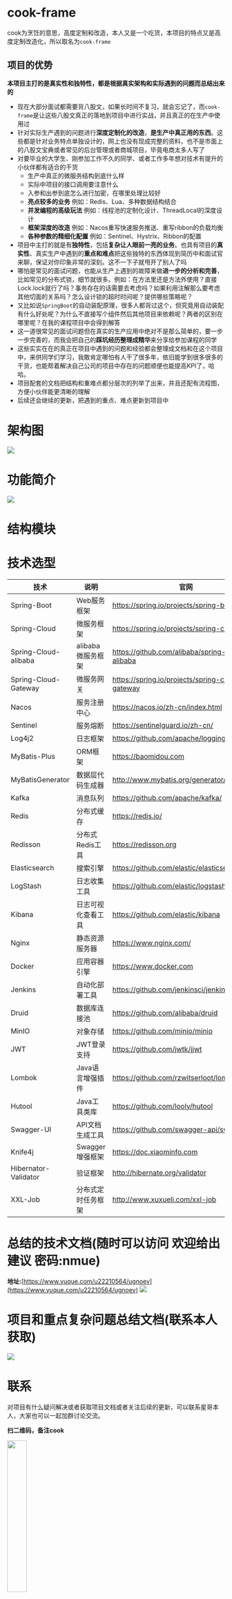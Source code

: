 # cook-frame
cook为烹饪的意思，高度定制和改造，本人又是一个吃货，本项目的特点又是高度定制改造化，所以取名为`cook-frame`
## 项目的优势
**本项目主打的是真实性和独特性，都是根据真实架构和实际遇到的问题而总结出来的**
- 现在大部分面试都需要背八股文，如果长时间不复习，就会忘记了，而`cook-frame`是让这些八股文真正的落地到项目中进行实战，并且真正的在生产中使用过
- 针对实际生产遇到的问题进行**深度定制化的改造**，**是生产中真正用的东西**。这些都是针对业务特点单独设计的，网上也没有现成完整的资料，也不是市面上的八股文宝典或者常见的后台管理或者商城项目，毕竟电商太多人写了
- 对要毕业的大学生、刚参加工作不久的同学、或者工作多年想对技术有提升的小伙伴都有适合的干货
  - 生产中真正的微服务结构到底什么样
  - 实际中项目的接口调用要注意什么
  - 入参和出参到底怎么进行加密，在哪里处理比较好
  - **亮点较多的业务** 例如：Redis、Lua、多种数据结构结合
  - **并发编程的高级玩法** 例如：线程池的定制化设计、ThreadLocal的深度设计
  - **框架深度的改造** 例如：Nacos重写快速服务推送、重写ribbon的负载均衡
  - **各种参数的精细化配置** 例如：Sentinel、Hystrix、Ribbon的配置
- 项目中主打的就是有**独特性**，包括**复杂让人眼前一亮的业务**。也具有项目的**真实性**、真实生产中遇到的**重点和难点**把这些独特的东西体现到简历中和面试官来聊，保证对你印象非常的深刻。这不一下子就甩开了别人了吗
- 哪怕是常见的面试问题，也能从生产上遇到的故障来做**进一步的分析和完善**，比如常见的分布式锁，细节就很多。例如：在方法里还是方法外使用？直接Lock.lock就行了吗？事务存在的话需要去考虑吗？如果利用注解那么要考虑其他切面的关系吗？怎么设计锁的超时时间呢？提供哪些策略呢？
- 又比如说`SpringBoot`的自动装配原理，很多人都背过这个，但究竟用自动装配有什么好处呢？为什么不直接写个组件然后其他项目来依赖呢？两者的区别在哪里呢？在我的课程项目中会得到解答
- 这一道很常见的面试问题但在真实的生产应用中绝对不是那么简单的，要一步一步完善的，而我会把自己的**踩坑经历整理成精华**来分享给参加课程的同学
- 这些实实在在的真正在项目中遇到的问题和经验都会整理成文档和在这个项目中，来供同学们学习，我敢肯定哪怕有人干了很多年，依旧能学到很多很多的干货，也能帮着解决自己公司的项目中存在的问题顺便也能提高KPI了，哈哈。
- 项目配套的文档把结构和重难点都分层次的列举了出来，并且还配有流程图，方便小伙伴能更清晰的理解
- 后续还会继续的更新，把遇到的重点、难点更新到项目中

# 架构图
![](https://gitee.com/lu-kuan/img/raw/main/img/202307191206541.jpg)
# 功能简介
![](https://gitee.com/lu-kuan/img/raw/main/img/202307181755754.png)
# 结构模块

# 技术选型
| 技术                 | 说明                | 官网                                           |
| ------------------- | ------------------- | ---------------------------------------------- |
| Spring-Boot         | Web服务框架   | https://spring.io/projects/spring-boot|
| Spring-Cloud        | 微服务框架     | https://spring.io/projects/spring-cloud |
| Spring-Cloud-alibaba| alibaba微服务框架 | https://github.com/alibaba/spring-cloud-alibaba |
| Spring-Cloud-Gateway| 微服务网关    | 	https://spring.io/projects/spring-cloud-gateway |
| Nacos               | 服务注册中心       | https://nacos.io/zh-cn/index.html |
| Sentinel            | 服务熔断       | https://sentinelguard.io/zh-cn/ |
| Log4j2              | 日志框架       | https://github.com/apache/logging-log4j2|
| MyBatis-Plus        | ORM框架             | https://baomidou.com |
| MyBatisGenerator    | 数据层代码生成器     | http://www.mybatis.org/generator/index.html|
| Kafka               | 消息队列            | https://github.com/apache/kafka/|
| Redis               | 分布式缓存         | https://redis.io/ |    
| Redisson            | 分布式Redis工具         | https://redisson.org |   
| Elasticsearch       | 搜索引擎            | https://github.com/elastic/elasticsearch |
| LogStash            | 日志收集工具        | https://github.com/elastic/logstash|
| Kibana              | 日志可视化查看工具  | https://github.com/elastic/kibana|
| Nginx               | 静态资源服务器      | https://www.nginx.com/ |
| Docker              | 应用容器引擎        | https://www.docker.com  |
| Jenkins             | 自动化部署工具      | https://github.com/jenkinsci/jenkins|
| Druid               | 数据库连接池        | https://github.com/alibaba/druid |
| MinIO               | 对象存储            | https://github.com/minio/minio |
| JWT                 | JWT登录支持         | https://github.com/jwtk/jjwt  |
| Lombok              | Java语言增强插件 | https://github.com/rzwitserloot/lombok |
| Hutool              | Java工具类库        | https://github.com/looly/hutool |
| Swagger-UI          | API文档生成工具      | https://github.com/swagger-api/swagger-ui |
| Knife4j             | Swagger 增强框架    | https://doc.xiaominfo.com |
| Hibernator-Validator| 验证框架           | http://hibernate.org/validator |
| XXL-Job| 分布式定时任务框架           | 	http://www.xuxueli.com/xxl-job |
# 总结的技术文档(随时可以访问 欢迎给出建议 密码:nmue)
  **地址:**[https://www.yuque.com/u22210564/ugnoev](https://www.yuque.com/u22210564/ugnoev)
![](https://gitee.com/lu-kuan/img/raw/main/img/202307191009450.jpg)
# 项目和重点复杂问题总结文档(联系本人获取)
![](https://gitee.com/lu-kuan/img/raw/main/img/202307191010774.jpg)
# 联系
对项目有什么疑问解决或者获取项目文档或者关注后续的更新，可以联系星哥本人，大家也可以一起加群讨论交流。

**扫二维码，备注cook**

<img src="https://gitee.com/lu-kuan/img/raw/main/img/202307191011998.JPG" width=30% height=30%/>